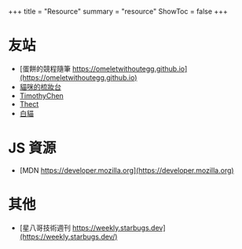 +++
title = "Resource"
summary = "resource"
ShowToc = false
+++

# 友站
* [蛋餅的競程隨筆 https://omeletwithoutegg.github.io](https://omeletwithoutegg.github.io)  
* [貓咪的梳妝台](https://blog.mikuc.at/)
* [TimothyChen](https://blog.timothychen.tk/)
* [Thect](https://thect.cc)
* [白貓](https://whitecat.tk)

# JS 資源
* [MDN https://developer.mozilla.org](https://developer.mozilla.org)  

# 其他
* [星八哥技術週刊 https://weekly.starbugs.dev](https://weekly.starbugs.dev/)
